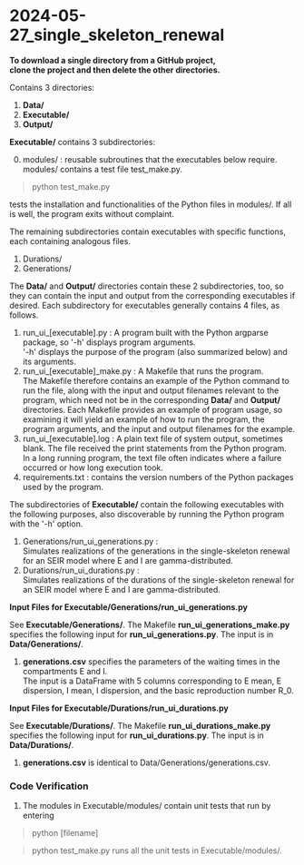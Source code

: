 # 2024-05-27_single_skeleton_renewal

**To download a single directory from a GitHub project, 
<br>clone the project and then delete the other directories.** 

Contains 3 directories:
1. **Data/**
2. **Executable/**
3. **Output/**

**Executable/** contains 3 subdirectories:

0. modules/ : reusable subroutines that the executables below require.
modules/ contains a test file test_make.py.
> python test_make.py

tests the installation and functionalities of the Python files in modules/. If all is well, the program exits without complaint.

The remaining subdirectories contain executables with specific functions, each containing analogous files. 

1. Durations/
2. Generations/

The **Data/** and **Output/** directories contain these 2 subdirectories, too, so they can contain the input and output from the corresponding executables if desired. Each subdirectory for executables generally contains 4 files, as follows. 

1. run_ui_[executable].py : A program built with the Python argparse package, so '-h' displays program arguments.
<br>'-h' displays the purpose of the program (also summarized below) and its arguments. 
2. run_ui_[executable]_make.py : A Makefile that runs the program.
<br>The Makefile therefore contains an example of the Python command to run the file, along with the input and output filenames relevant to the program, which need not be in the corresponding **Data/** and **Output/** directories. Each Makefile provides an example of program usage, so examining it will yield an example of how to run the program, the program arguments, and the input and output filenames for the example.
3. run_ui_[executable].log : A plain text file of system output, sometimes blank. The file received the print statements from the Python program.
<br>In a long running program, the text file often indicates where a failure occurred or how long execution took.
4. requirements.txt : contains the version numbers of the Python packages used by the program.

The subdirectories of **Executable/** contain the following executables with the following purposes, also discoverable by running the Python program with the '-h' option.

1. Generations/run_ui_generations.py :
<br> Simulates realizations of the generations in the single-skeleton renewal for an SEIR model where E and I are gamma-distributed.
2. Durations/run_ui_durations.py :
<br> Simulates realizations of the durations of the single-skeleton renewal for an SEIR model where E and I are gamma-distributed.

**Input Files for Executable/Generations/run_ui_generations.py**

See **Executable/Generations/**. The Makefile **run_ui_generations_make.py** specifies the following input for **run_ui_generations.py**. The input is in **Data/Generations/**.  

1. **generations.csv** specifies the parameters of the waiting times in the compartments E and I. 
<br> The input is a DataFrame with 5 columns corresponding to E mean, E dispersion, I mean, I dispersion, and the basic reproduction number R_0.  

**Input Files for Executable/Durations/run_ui_durations.py**

See **Executable/Durations/**. The Makefile **run_ui_durations_make.py** specifies the following input for **run_ui_durations.py**. The input is in **Data/Durations/**. 

1. **generations.csv** is identical to Data/Generations/generations.csv. 

### Code Verification ###

1. The modules in Executable/modules/ contain unit tests that run by entering
> python [filename]

> python test_make.py
runs all the unit tests in Executable/modules/.
